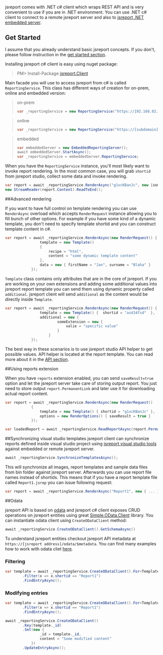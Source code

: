 jsreport comes with .NET c# client which wraps REST API and is very convenient to use if you are in .NET environment. You can use .NET c# client to connect to a remote jsreport server and also to [jsreport .NET embedded server](http://jsreport.net/learn/net-embedded).

## Get Started

I assume that you already understand basic jsreport concepts. If you don't, please follow instruction in the [get started section](http://jsreport.net/learn/get-started).

Installing jsreport c# client is easy using nuget package:
> PM> Install-Package [jsreport.Client](https://www.nuget.org/packages/jsreport.Client/)

Main facade you will use to access jsreport from c# is called `ReportingService`. This class has different ways of creation for on-prem, online and embedded version:

>on-prem
>```c#
>var _reportingService = new ReportingService("https://192.168.02.01");
>```

>online
>```c#
>var _reportingService = new ReportingService("https://[subdomain].jsreportonline.net", "email", "password");
>```

>embedded
>```c#
>var embeddedServer = new EmbeddedReportingServer();
>await embeddedServer.StartAsync();
>var _reportingService = embeddedServer.ReportingService;
>```

When you have the `ReportingService` instance, you'll most likely want to invoke report rendering. In the most common case, you will grab `shortid` from jsreport studio, collect some data and invoke rendering.

```c#
var report = await _reportingService.RenderAsync("g1xcKBanJc", new {someData = "foo"});
new StreamReader(report.Content).ReadToEnd();
```

##Advanced rendering

If you want to have full control on template rendering you can use `RenderAsync` overload which accepts `RenderRequest` instance allowing you to fill bunch of other options. For example if you have some kind of a dynamic template, you don't need to specify template shortid and you can construct template content in c#.

```c#
var report = await _reportingService.RenderAsync(new RenderRequest() {
                template = new Template()
                {
                    recipe = "html",
                    content = "some dynamic template content"
                },
                data = new { firstName = "Jan", surname = "Blaha" }
            });
```

`Template` class contains only attributes that are in the core of jsreport. If you are working on your own extensions and adding some additional values into jsreport report template you can send them using dynamic property called `additional`. jsreport client will send `additional` as the content would be directly inside `Template`.

```c#
var report = await _reportingService.RenderAsync(new RenderRequest() {
                template = new Template() {  shortid = "asd34fsd"  },
                additional = new {
                        someExtension = new {
                            valie = "specific value"
                        }
                    }
            });
```

The best way in these scenarios is to use jsreport studio API helper to get possible values. API helper  is located at the report template. You can read more about it in the [API section](http://jsreport.net/learn/api).

##Using reports extension

When you have `reports` extension enabled, you can send `saveResult=true`  option and let the jsreport server take care of storing output report. You just need to store output `report.PermanentLink` and later use it for downloading actual report content.

```c#
var report = await _reportingService.RenderAsync(new RenderRequest()
            {
                template = new Template() { shortid = "g1xcKBanJc" },
                options = new RenderOptions() { saveResult = true }
            });

var loadedReport = await _reportingService.ReadReportAsync(report.PermanentLink);
```

##Synchronizing visual studio templates
jsreport client can synchronize reports defined inside visual studio project using [jsreport visual studio tools](http://jsreport.net/learn/visual-studio-extension) against embedded or remote jsreport server.

```c#
await _reportingService.SynchronizeTemplatesAsync();
``` 

This will synchronize all images, report templates and sample data files from bin folder against jsreport server. Afterwards you can use report file names instead of shortids. This means that if you have a report template file called `Report1.jsrep` you can issue following request:

```c#
var report = await _reportingService.RenderAsync("Report1", new { ... });
```            

##Odata

jsreport API is based on [odata](http://www.odata.org/) and jsreport c# client exposes CRUD operations on jsreport entities using great [Simple.OData.Client](https://github.com/object/Simple.OData.Client) library. You can instantiate odata client using `CreateODataClient` method:

```c#
await _reportingService.CreateODataClient().GetSchemaAsync()
```

To understand jsreport entities checkout jsreport API metadata at `https://[jsreport address]/odata/$metadata`. You can find many examples how to work with odata cliet [here](https://github.com/object/Simple.OData.Client).


### Filtering

```c#
var template = await _reportingService.CreateODataClient().For<Template>()
        .Filter(x => x.shortid == "Report1")
        .FindEntryAsync();
```                             


### Modifying entries


```c#
var template = await _reportingService.CreateODataClient().For<Template>()
        .Filter(x => x.shortid == "Report1")
        .FindEntryAsync();

await _reportingService.CreateODataClient()
        .Key(template._id)
        .Set(new {
                _id = template._id,
                content = "Some modified content"
            })
        .UpdateEntryAsync();

```